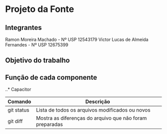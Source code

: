 # Projeto da Fonte

## Integrantes
Ramon Moreira Machado - Nº USP 12543179
Victor Lucas de Almeida Fernandes - Nº USP 12675399

## Objetivo do trabalho

## Função de cada componente

..* Capacitor

| Comando | Descrição |
| --- | --- |
| git status | Lista de todos os arquivos modificados ou novos |
| git diff | Mostra as diferenças do arquivo que não foram preparadas |

